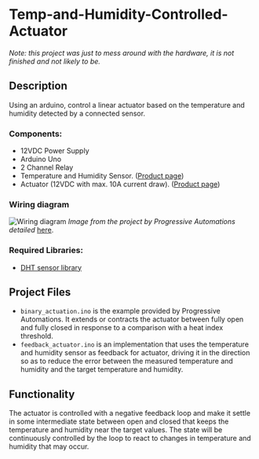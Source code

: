 # Temp-and-Humidity-Controlled-Actuator

_Note: this project was just to mess around with the hardware, it is not finished and not likely to be._

## Description
Using an arduino, control a linear actuator based on the temperature and humidity detected by a connected sensor.

### Components:
* 12VDC Power Supply
* Arduino Uno
* 2 Channel Relay
* Temperature and Humidity Sensor. ([Product page](https://www.progressiveautomations.com/products/lc-226))
* Actuator (12VDC with max. 10A current draw). ([Product page](https://www.progressiveautomations.com/products/linear-actuator-with-potentiometer?variant=18277322293315))

### Wiring diagram
![Wiring diagram](https://cdn.shopify.com/s/files/1/0061/7735/7891/files/programming-arduino.jpg?v=1626174435)
_Image from the project by Progressive Automations detailed_ [here](https://www.progressiveautomations.com/blogs/how-to/how-to-control-your-actuator-using-an-arduino-with-a-digital-temperature-and-humidity-sensor).

### Required Libraries:
* [DHT sensor library](https://www.arduino.cc/reference/en/libraries/dht-sensor-library/)

## Project Files
* `binary_actuation.ino` is the example provided by Progressive Automations. It extends or contracts the
actuator between fully open and fully closed in response to a comparison with a heat index threshold.
* `feedback_actuator.ino` is an implementation that uses the temperature and humidity sensor as feedback for
actuator, driving it in the direction so as to reduce the error between the measured temperature and humidity
and the target temperature and humidity.

## Functionality
The actuator is controlled with a negative feedback loop and make it settle in some intermediate
state between open and closed that keeps the temperature and humidity near the target values.
The state will be continuously controlled by the loop to react to changes in temperature and humidity that
may occur.

